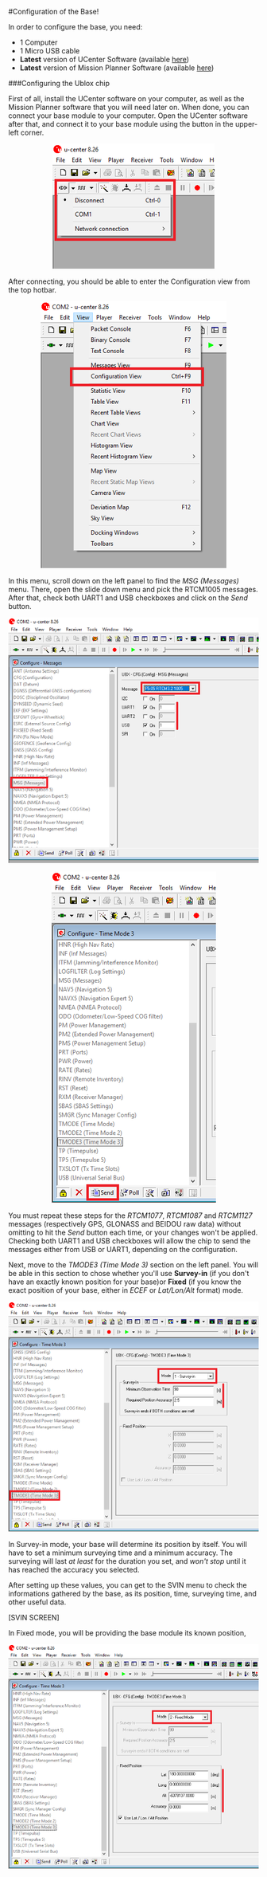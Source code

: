 #Configuration of the Base!

In order to configure the base, you need: 
* 1 Computer
* 1 Micro USB cable
* **Latest** version of UCenter Software (available [here](https://www.u-blox.com/en/product/u-center-windows))
* **Latest** version of Mission Planner Software (available [here](http://ardupilot.org/planner/docs/common-install-mission-planner.html))

###Configuring the Ublox chip

First of all, install the UCenter software on your computer, as well as the Mission Planner software that you will need later on. When done, you can connect your base module to your computer. Open the UCenter software after that, and connect it to your base module using the button in the upper-left corner.

<p align="center">
  <img src="./images/conf/1.png?raw=true" alt="Conf picture"/>
</p>

After connecting, you should be able to enter the Configuration view from the top hotbar.

<p align="center">
  <img src="./images/conf/2.png?raw=true" alt="Conf picture"/>
</p>



In this menu, scroll down on the left panel to find the _MSG (Messages)_ menu. There, open the slide down menu and pick the RTCM1005 messages. After that, check both UART1 and USB checkboxes and click on the _Send_ button.

<p align="center">
  <img src="./images/conf/3.png?raw=true" alt="Conf picture"/>
</p>

<p align="center">
  <img src="./images/conf/22.png?raw=true" alt="Conf picture"/>
</p>

You must repeat these steps for the _RTCM1077_, _RTCM1087_ and _RTCM1127_ messages (respectively GPS, GLONASS and BEIDOU raw data) without omitting to hit the _Send_ button each time, or your changes won't be applied. Checking both UART1 and USB checkboxes will allow the chip to send the messages either from USB or UART1, depending on the configuration.

Next, move to the _TMODE3 (Time Mode 3)_ section on the left panel. You will be able in this section to chose whether you'll use **Survey-in** (if you don't have an exactly known position for your base)or **Fixed** (if you know the exact position of your base, either in _ECEF_ or _Lat/Lon/Alt_ format) mode. 

<p align="center">
  <img src="./images/conf/4.png?raw=true" alt="Conf picture"/>
</p>

In Survey-in mode, your base will determine its position by itself. You will have to set a minimum surveying time and a minimum accuracy. The surveying will last _at least_ for the duration you set, and _won't stop_ until it has reached the accuracy you selected. 

After setting up these values, you can get to the SVIN menu to check the informations gathered by the base, as its position, time, surveying time, and other useful data.

[SVIN SCREEN]

In Fixed mode, you will be providing the base module its known position, 

<p align="center">
  <img src="./images/conf/5.png?raw=true" alt="Conf picture"/>
</p>




















